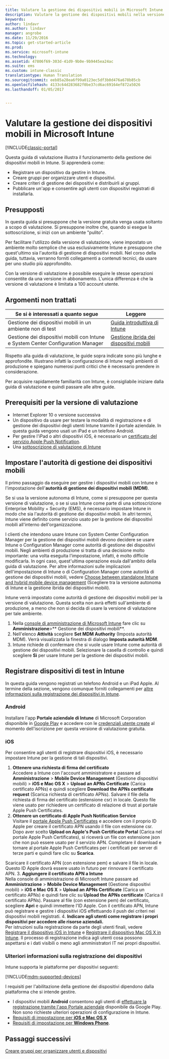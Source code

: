 ```yaml
---
title: Valutare la gestione dei dispositivi mobili in Microsoft Intune | Documentazione Microsoft
description: Valutare la gestione dei dispositivi mobili nella versione di valutazione gratuita di Intune.
keywords: 
author: lindavr
ms.author: lindavr
manager: angrobe
ms.date: 11/29/2016
ms.topic: get-started-article
ms.prod: 
ms.service: microsoft-intune
ms.technology: 
ms.assetid: 47806f69-303d-41d9-9b0e-9b9445ea24ac
ms.suite: ems
ms.custom: intune-classic
translationtype: Human Translation
ms.sourcegitcommit: eeb85a28ea6f99a0123ec5df3b0d476a678b85cb
ms.openlocfilehash: 4133c64d283682f0be37cd6ac69164ef872a5026
ms.lasthandoff: 01/05/2017


---
```


# <a name="evaluate-mobile-device-management-in-microsoft-intune"></a>Valutare la gestione dei dispositivi mobili in Microsoft Intune

[!INCLUDE[classic-portal](../includes/classic-portal.md)]

Questa guida di valutazione illustra il funzionamento della gestione dei dispositivi mobili in Intune. Si apprenderà come:
- Registrare un dispositivo da gestire in Intune.
- Creare gruppi per organizzare utenti e dispositivi.
- Creare criteri di gestione dei dispositivi e distribuirli ai gruppi.
- Pubblicare un'app e consentire agli utenti con dispositivi registrati di installarla.
<!--- - Monitor the device? View a report of compliant devices?--->
<!--- - Remove the device from management--->

## <a name="assumptions"></a>Presupposti
In questa guida si presuppone che la versione gratuita venga usata soltanto a scopo di valutazione. Si presuppone inoltre che, quando si esegue la sottoscrizione, si inizi con un ambiente "pulito".

Per facilitare l'utilizzo della versione di valutazione, viene impostato un ambiente molto semplice che usa esclusivamente Intune e presuppone che quest'ultimo sia l'autorità di gestione di dispositivi mobili. Nel corso della guida, tuttavia, verranno forniti collegamenti a contenuti tecnici, da usare per uno studio più approfondito.

Con la versione di valutazione è possibile eseguire le stesse operazioni consentite da una versione in abbonamento. L'unica differenza è che la versione di valutazione è limitata a 100 account utente.

## <a name="whats-not-covered"></a>Argomenti non trattati
|Se si è interessati a quanto segue |Leggere |
|------------------------|----------|
|Gestione dei dispositivi mobili in un ambiente non di test | [Guida introduttiva di Intune](https://docs.microsoft.com/en-us/intune/get-started/start-with-a-paid-subscription-to-microsoft-intune) |
|Gestione dei dispositivi mobili con Intune e System Center Configuration Manager | [Gestione ibrida dei dispositivi mobili](https://docs.microsoft.com/en-us/sccm/mdm/understand/hybrid-mobile-device-management) |

Rispetto alla guida di valutazione, le guide sopra indicate sono più lunghe e approfondite. Illustrano infatti la configurazione di Intune negli ambienti di produzione e spiegano numerosi punti critici che è necessario prendere in considerazione.

Per acquisire rapidamente familiarità con Intune, è consigliabile iniziare dalla guida di valutazione e quindi passare alle altre guide.

## <a name="prerequisites-for-this-evaluation"></a>Prerequisiti per la versione di valutazione
- Internet Explorer 10 o versione successiva
- Un dispositivo da usare per testare la modalità di registrazione e di gestione dei dispositivi degli utenti Intune tramite il portale aziendale. In questa guida vengono usati un iPad e un telefono Android.
- Per gestire l'iPad o altri dispositivi iOS, è necessario un [certificato del servizio Apple Push Notification](https://docs.microsoft.com/intune/deploy-use/set-up-ios-and-mac-management-with-microsoft-intune).
- Una [sottoscrizione di valutazione di Intune](sign-up-for-30-day-trial-microsoft-intune.md)

## <a name="set-your-mdm-authority"></a>Impostare l'autorità di gestione dei dispositivi mobili
Il primo passaggio da eseguire per gestire i dispositivi mobili con Intune è l'impostazione dell'**autorità di gestione dei dispositivi mobili (MDM)**.

Se si usa la versione autonoma di Intune, come si presuppone per questa versione di valutazione, o se si usa Intune come parte di una sottoscrizione Enterprise Mobility + Security (EMS), è necessario impostare Intune in modo che sia l'autorità di gestione dei dispositivi mobili. In altri termini, Intune viene definito come servizio usato per la gestione dei dispositivi mobili all'interno dell'organizzazione.

I clienti che intendono usare Intune con System Center Configuration Manager per la gestione dei dispositivi mobili devono decidere se usare Intune o Configuration Manager come autorità di gestione dei dispositivi mobili. Negli ambienti di produzione si tratta di una decisione molto importante: una volta eseguita l'impostazione, infatti, è molto difficile modificarla. In ogni caso, quest'ultima operazione esula dall'ambito della guida di valutazione. Per altre informazioni sulle implicazioni dell'impostazione di Intune o di Configuration Manager come autorità di gestione dei dispositivi mobili, vedere [Choose between standalone Intune and hybrid mobile device management](https://docs.microsoft.com/en-us/sccm/mdm/understand/choose-between-standalone-intune-and-hybrid-mobile-device-management) (Scegliere tra la versione autonoma di Intune e la gestione ibrida dei dispositivi mobili).

Intune verrà impostato come autorità di gestione dei dispositivi mobili per la versione di valutazione. Questa scelta non avrà effetti sull'ambiente di produzione, a meno che non si decida di usare la versione di valutazione per tale ambiente.

1. Nella [console di amministrazione di Microsoft Intune](https://manage.microsoft.com/) fare clic su **Amministrazione**&gt;** Gestione dei dispositivi mobili**.
2. Nell'elenco **Attività** scegliere **Set MDM Authority** (Imposta autorità MDM). Verrà visualizzata la finestra di dialogo **Imposta autorità MDM**. <!---screen shot--->
3. Intune richiede di confermare che si vuole usare Intune come autorità di gestione dei dispositivi mobili. Selezionare la casella di controllo e quindi scegliere **Sì** per usare Intune per la gestione dei dispositivi mobili.

## <a name="enroll-your-test-devices-into-intune"></a>Registrare dispositivi di test in Intune

In questa guida vengono registrati un telefono Android e un iPad Apple. Al termine della sezione, vengono comunque forniti collegamenti per [altre informazioni sulla registrazione dei dispositivi in Intune](#Learn-more-about-device-enrollment).
### <a name="android"></a>Android
Installare l'app **Portale aziendale di Intune** di Microsoft Corporation disponibile in [Google Play](http://go.microsoft.com/fwlink/p/?LinkId=386612) e accedere con le [credenziali utente create](sign-up-for-30-day-trial-microsoft-intune.md#add-users) al momento dell'iscrizione per questa versione di valutazione gratuita.

### <a name="ios"></a>iOS
Per consentire agli utenti di registrare dispositivi iOS, è necessario impostare Intune per la gestione di tali dispositivi.

1. **Ottenere una richiesta di firma del certificato**<br/>
Accedere a Intune con l'account amministratore e passare ad **Amministrazione** > **Mobile Device Management** (Gestione dispositivi mobili) > **iOS e Mac OS X** > **Upload an APNs Certificate** (Carica certificato APNs) e quindi scegliere **Download the APNs certificate request** (Scarica richiesta di certificato APNs). Salvare il file della richiesta di firma del certificato (estensione csr) in locale. Questo file viene usato per richiedere un certificato di relazione di trust al portale Apple Push Certificates. <!--- screen shot--->
2.    **Ottenere un certificato di Apple Push Notification Service**<BR/>
Visitare il [portale Apple Push Certificates](https://idmsa.apple.com/IDMSWebAuth/login?appIdKey=3fbfc9ad8dfedeb78be1d37f6458e72adc3160d1ad5b323a9e5c5eb2f8e7e3e2&rv=2) e accedere con il proprio ID Apple per creare il certificato APN usando il file con estensione csr. Dopo aver scelto **Upload on Apple's Push Certificate Portal** (Carica nel portale Apple Push Certificates), si riceverà un file con estensione json che non può essere usato per il servizio APN. Completare il download e tornare al portale Apple Push Certificates per i certificati per server di terze parti e quindi fare clic su **Scarica**.

 Scaricare il certificato APN (con estensione pem) e salvare il file in locale. Questo ID Apple dovrà essere usato in futuro per rinnovare il certificato APN.
3.    **Aggiungere il certificato APN a Intune**<BR/>
Nella console di amministrazione di Microsoft Intune passare ad **Amministrazione** > **Mobile Device Management** (Gestione dispositivi mobili)  > **iOS e Mac OS X** > **Upload an APNs Certificate** (Carica un certificato APNs) e quindi fare clic su **Upload the APNs certificate** (Carica il certificato APNs). Passare al file (con estensione pem) del certificato, scegliere **Apri** e quindi immettere l'ID Apple. Con il certificato APN, Intune può registrare e gestire i dispositivi iOS effettuando il push dei criteri nei dispositivi mobili registrati.
4.    **Indicare agli utenti come registrare i propri dispositivi per accedere alle risorse aziendali.**<br/>
Per istruzioni sulla registrazione da parte degli utenti finali, vedere [Registrare il dispositivo iOS in Intune](https://docs.microsoft.com/en-us/Intune/enduser/enroll-your-device-in-intune-ios) e [Registrare il dispositivo Mac OS X in Intune](https://docs.microsoft.com/en-us/Intune/enduser/enroll-your-device-in-intune-mac-os-x). Il processo di registrazione indica agli utenti cosa possono aspettarsi e i dati visibili o meno agli amministratori IT nei propri dispositivi.


### <a name="learn-more-about-device-enrollment"></a>Ulteriori informazioni sulla registrazione dei dispositivi

Intune supporta le piattaforme per dispositivi seguenti:

[!INCLUDE[mdm-supported-devices](../includes/mdm-supported-devices.md)]

I requisiti per l'abilitazione della gestione dei dispositivi dipendono dalla piattaforma che si intende gestire.
- I dispositivi mobili **Android** consentono agli utenti di [effettuare la registrazione tramite l'app Portale aziendale](/intune/deploy-use/set-up-android-management-with-microsoft-intune) disponibile da Google Play. Non sono richieste ulteriori operazioni di configurazione in Intune.
- [Requisiti di impostazione per **iOS e Mac OS X**](/intune/deploy-use/set-up-ios-and-mac-management-with-microsoft-intune)
- [Requisiti di impostazione per **Windows Phone**](/intune/deploy-use/set-up-windows-phone-management-with-microsoft-intune).

<!--- ## Verify enrollment--->
<!--- START HERE

### iOS and Mac OS X
Install the **Microsoft Intune Company Portal** app from Microsoft Corporation available in the App Store and sign in with Intune user credentials added above. View **Enrolled devices** to add your device.



### Windows Phone 8.1
Users install the **Company Portal** app from Microsoft Corporation, available in the Windows Phone store, and sign in with the Intune user credentials added above.  View **Enrolled devices** to add your device.

## Install the previously deployed app
Open the Company Portal on the mobile device, choose **Apps**, and then install **Microsoft Skype**.--->



## <a name="next-steps"></a>Passaggi successivi
[Creare gruppi per organizzare utenti e dispositivi](get-started-with-a-30-day-trial-of-microsoft-intune-step-3.md)


